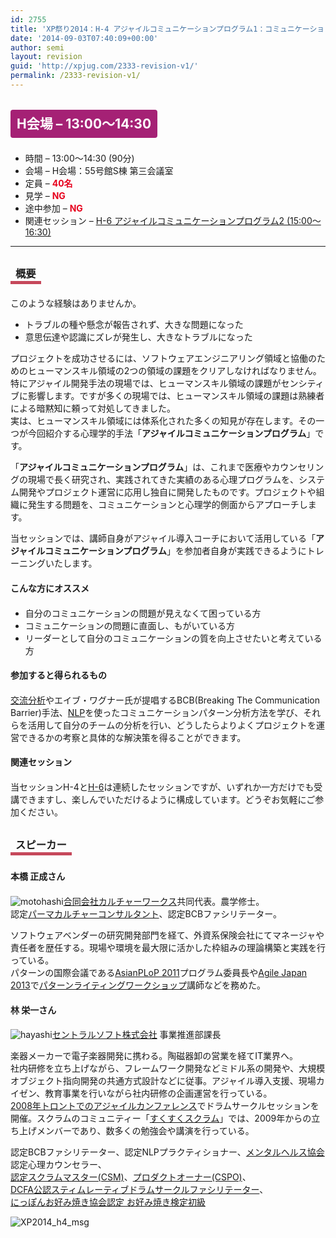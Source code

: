 ```yaml
---
id: 2755
title: 'XP祭り2014：H-4 アジャイルコミュニケーションプログラム1：コミュニケーションの妖怪を召喚であります！～コミュニケーションの問題を妖怪に見立てて解決を探るワークショップ～【ワークショップ】'
date: '2014-09-03T07:40:09+00:00'
author: semi
layout: revision
guid: 'http://xpjug.com/2333-revision-v1/'
permalink: /2333-revision-v1/
---
```


## <span style="color:#FFFFFF; background-color:#A52175; margin:0 0 30px 0; padding:10px 10px; border-radius:4px; line-height:2.5;">H会場 – 13:00～14:30</span>

- 時間 – 13:00～14:30 (90分)
- 会場 – H会場：55号館S棟 第三会議室
- 定員 – <span style="color:#E7001D; font-weight: bold;">40名</span>
- 見学 – <span style="color:#E7001D; font-weight: bold;">NG</span>
- 途中参加 – <span style="color:#E7001D; font-weight: bold;">NG</span>
- 関連セッション – [H-6 アジャイルコミュニケーションプログラム2 (15:00～16:30)](http://xpjug.com/xp2014-session-h6/)

---

### <span style="margin:0 0 10px 0; padding:2px 8px; border-width:0 0 5px 0; border-color:#C6485B; border-style:solid; line-height:2.5;">概要</span>

このような経験はありませんか。

- トラブルの種や懸念が報告されず、大きな問題になった
- 意思伝達や認識にズレが発生し、大きなトラブルになった

プロジェクトを成功させるには、ソフトウェアエンジニアリング領域と協働のためのヒューマンスキル領域の2つの領域の課題をクリアしなければなりません。特にアジャイル開発手法の現場では、ヒューマンスキル領域の課題がセンシティブに影響します。ですが多くの現場では、ヒューマンスキル領域の課題は熟練者による暗黙知に頼って対処してきました。  
実は、ヒューマンスキル領域には体系化された多くの知見が存在します。その一つが今回紹介する心理学的手法「**アジャイルコミュニケーションプログラム**」です。

「**アジャイルコミュニケーションプログラム**」は、これまで医療やカウンセリングの現場で長く研究され、実践されてきた実績のある心理プログラムを、システム開発やプロジェクト運営に応用し独自に開発したものです。プロジェクトや組織に発生する問題を、コミュニケーションと心理学的側面からアプローチします。

当セッションでは、講師自身がアジャイル導入コーチにおいて活用している「**アジャイルコミュニケーションプログラム**」を参加者自身が実践できるようにトレーニングいたします。

#### <span style="line-height:1.5;">こんな方にオススメ</span>

- 自分のコミュニケーションの問題が見えなくて困っている方
- コミュニケーションの問題に直面し、もがいている方
- リーダーとして自分のコミュニケーションの質を向上させたいと考えている方

#### <span style="line-height:1.5;">参加すると得られるもの</span>

[交流分析](http://goo.gl/7s6L)やエイブ・ワグナー氏が提唱するBCB(Breaking The Communication Barrier)手法、[NLP](http://goo.gl/OMaa)を使ったコミュニケーションパターン分析方法を学び、それらを活用して自分のチームの分析を行い、どうしたらよりよくプロジェクトを運営できるかの考察と具体的な解決策を得ることができます。

#### <span style="line-height:1.5;">関連セッション</span>

当セッションH-4と[H-6](http://xpjug.com/xp2014-session-h6/)は連続したセッションですが、いずれか一方だけでも受講できますし、楽しんでいただけるように構成しています。どうぞお気軽にご参加ください。

### <span style="margin:0 0 10px 0; padding:2px 8px; border-width:0 0 5px 0; border-color:#C6485B; border-style:solid; line-height:2.5;">スピーカー</span>

#### <span style="line-height:1.5;">本橋 正成さん</span>

![motohashi](http://xpjug.com/wp-content/uploads/2014/08/motohashi.jpg)[合同会社カルチャーワークス](http://www.cultureworks.jp/CultureWorks/Welcome.html)共同代表。農学修士。  
認定[パーマカルチャーコンサルタント](http://www.shouene-midori.com/shikaku/2006/04/post_20.html)、認定BCBファシリテーター。

ソフトウェアベンダーの研究開発部門を経て、外資系保険会社にてマネージャや責任者を歴任する。現場や環境を最大限に活かした枠組みの理論構築と実践を行っている。  
パターンの国際会議である[AsianPLoP 2011](http://patterns-wg.fuka.info.waseda.ac.jp/asianplop/result-2011.html)プログラム委員長や[Agile Japan 2013](http://www.agilejapan.org/2013/)で[パターンライティングワークショップ](http://www.agilejapan.org/2013/2013/program.html#06)講師などを務めた。

#### <span style="line-height:1.5;">林 栄一さん</span>

![hayashi](http://xpjug.com/wp-content/uploads/2014/08/hayashi.jpg)[セントラルソフト株式会社](http://www.central-soft.co.jp/) 事業推進部課長

楽器メーカーで電子楽器開発に携わる。陶磁器卸の営業を経てIT業界へ。  
社内研修を立ち上げながら、フレームワーク開発などミドル系の開発や、大規模オブジェクト指向開発の共通方式設計などに従事。アジャイル導入支援、現場カイゼン、教育事業を行いながら社内研修の企画運営を行っている。  
[2008年トロントでのアジャイルカンファレンス](http://agile2008.agilealliance.org/)でドラムサークルセッションを開催。スクラムのコミュニティー「[すくすくスクラム](http://sukusuku-scrum.org/)」では、2009年からの立ち上げメンバーであり、数多くの勉強会や講演を行っている。

認定BCBファシリテーター、認定NLPプラクティショナー、[メンタルヘルス協会](http://www.mental-health-association.jp/index.html)認定心理カウンセラー、  
[認定スクラムマスター(CSM)](https://www.scrumalliance.org/certifications/practitioners/certified-scrummaster-csm)、[プロダクトオーナー(CSPO)](https://www.scrumalliance.org/certifications/practitioners/cspo-certification)、  
[DCFA公認スティムレーティブドラムサークルファシリテーター](http://dcfa.jp/sf.html)、  
[にっぽんお好み焼き協会認定 お好み焼き検定初級](http://www.okonomiyaki-kentei.jp/)

![XP2014_h4_msg](http://xpjug.com/wp-content/uploads/2014/08/XP2014_h4_msg.png)